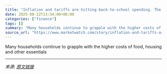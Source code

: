 ```yaml
---
title: "Inflation and tariffs are hitting back-to-school spending. The stock market could be tested."
date: 2025-08-22T13:54:00+08:00
categories: ["finance"]
tags: []
summary: "Many households continue to grapple with the higher costs of food, housing and other essentials"
source_url: "https://www.marketwatch.com/story/inflation-and-tariffs-are-hitting-back-to-school-spending-the-stock-market-could-be-tested-170833bc?mod=mw_rss_topstories"
---
```


Many households continue to grapple with the higher costs of food, housing and other essentials

---

*来源: [原文链接](https://www.marketwatch.com/story/inflation-and-tariffs-are-hitting-back-to-school-spending-the-stock-market-could-be-tested-170833bc?mod=mw_rss_topstories)*
